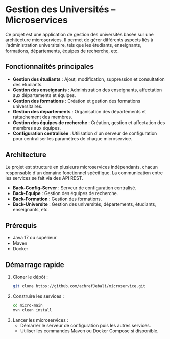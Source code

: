 # Gestion des Universités – Microservices

Ce projet est une application de gestion des universités basée sur une architecture microservices. Il permet de gérer différents aspects liés à l'administration universitaire, tels que les étudiants, enseignants, formations, départements, équipes de recherche, etc.

## Fonctionnalités principales
- **Gestion des étudiants** : Ajout, modification, suppression et consultation des étudiants.
- **Gestion des enseignants** : Administration des enseignants, affectation aux départements et équipes.
- **Gestion des formations** : Création et gestion des formations universitaires.
- **Gestion des départements** : Organisation des départements et rattachement des membres.
- **Gestion des équipes de recherche** : Création, gestion et affectation des membres aux équipes.
- **Configuration centralisée** : Utilisation d'un serveur de configuration pour centraliser les paramètres de chaque microservice.

## Architecture
Le projet est structuré en plusieurs microservices indépendants, chacun responsable d'un domaine fonctionnel spécifique. La communication entre les services se fait via des API REST.

- **Back-Config-Server** : Serveur de configuration centralisé.
- **Back-Equipe** : Gestion des équipes de recherche.
- **Back-Formation** : Gestion des formations.
- **Back-Universite** : Gestion des universités, départements, étudiants, enseignants, etc.

## Prérequis
- Java 17 ou supérieur
- Maven
- Docker

## Démarrage rapide
1. Cloner le dépôt :
   ```bash
   git clone https://github.com/achrefJebali/microservice.git
   ```
2. Construire les services :
   ```bash
   cd micro-main
   mvn clean install
   ```
3. Lancer les microservices :
   - Démarrer le serveur de configuration puis les autres services.
   - Utiliser les commandes Maven ou Docker Compose si disponible.
